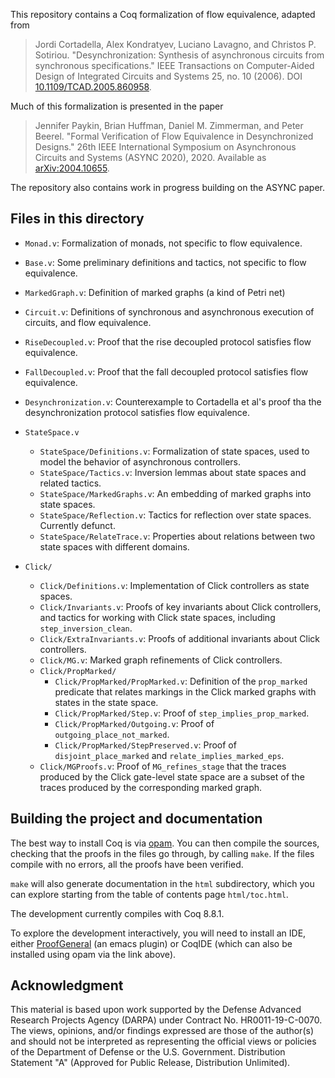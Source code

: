 This repository contains a Coq formalization of flow equivalence, adapted from 

> Jordi Cortadella, Alex Kondratyev, Luciano Lavagno, and Christos P. Sotiriou. "Desynchronization: Synthesis of asynchronous circuits from synchronous specifications." IEEE Transactions on Computer-Aided Design of Integrated Circuits and Systems 25, no. 10 (2006). DOI [10.1109/TCAD.2005.860958](https://dx.doi.org/10.1109/TCAD.2005.860958).

Much of this formalization is presented in the paper 

> Jennifer Paykin, Brian Huffman, Daniel M. Zimmerman, and Peter Beerel. "Formal Verification of Flow Equivalence in Desynchronized Designs." 26th IEEE International Symposium on Asynchronous Circuits and Systems (ASYNC 2020), 2020. Available as [arXiv:2004.10655](https://arxiv.org/abs/2004.10655).

The repository also contains work in progress building on the ASYNC paper.

## Files in this directory

* `Monad.v`: Formalization of monads, not specific to flow equivalence.
* `Base.v`: Some preliminary definitions and tactics, not specific to flow equivalence.
* `MarkedGraph.v`: Definition of marked graphs (a kind of Petri net)
* `Circuit.v`: Definitions of synchronous and asynchronous execution of circuits, and flow equivalence.
* `RiseDecoupled.v`: Proof that the rise decoupled protocol satisfies flow equivalence.
* `FallDecoupled.v`: Proof that the fall decoupled protocol satisfies flow equivalence.
* `Desynchronization.v`: Counterexample to Cortadella et al's proof tha the desynchronization protocol satisfies flow equivalence.
* `StateSpace.v`
  * `StateSpace/Definitions.v`: Formalization of state spaces, used to model the behavior of asynchronous controllers.
  * `StateSpace/Tactics.v`: Inversion lemmas about state spaces and related tactics.
  * `StateSpace/MarkedGraphs.v`: An embedding of marked graphs into state spaces.
  * `StateSpace/Reflection.v`: Tactics for reflection over state spaces. Currently defunct.
  * `StateSpace/RelateTrace.v`: Properties about relations between two state spaces with different domains.

* `Click/`
  * `Click/Definitions.v`: Implementation of Click controllers as state spaces.
  * `Click/Invariants.v`: Proofs of key invariants about Click controllers, and tactics for working with Click state spaces, including `step_inversion_clean`.
  * `Click/ExtraInvariants.v`: Proofs of additional invariants about Click controllers.
  * `Click/MG.v`: Marked graph refinements of Click controllers.
  * `Click/PropMarked/`
	* `Click/PropMarked/PropMarked.v`: Definition of the `prop_marked` predicate that relates markings in the Click marked graphs with states in the state space.
	* `Click/PropMarked/Step.v`: Proof of `step_implies_prop_marked`.
	* `Click/PropMarked/Outgoing.v`: Proof of `outgoing_place_not_marked`.
	* `Click/PropMarked/StepPreserved.v`: Proof of `disjoint_place_marked` and `relate_implies_marked_eps`.
  * `Click/MGProofs.v`: Proof of `MG_refines_stage` that the traces produced by the Click gate-level state space are a subset of the traces produced by the corresponding marked graph.



## Building the project and documentation

The best way to install Coq is via [opam](https://coq.inria.fr/opam-using.html). You can then compile the sources, checking that the proofs in the files go through, by calling `make`. If the files compile with no errors, all the proofs have been verified.

`make` will also generate documentation in the `html` subdirectory, which you can explore starting from the table of contents page `html/toc.html`.

The development currently compiles with Coq 8.8.1.

To explore the development interactively, you will need to install an IDE, either [ProofGeneral](https://proofgeneral.github.io/#quick-installation-instructions) (an emacs plugin) or CoqIDE (which can also be installed using opam via the link above).

## Acknowledgment

This material is based upon work supported by the Defense Advanced Research Projects Agency (DARPA) under Contract No. HR0011-19-C-0070. The views, opinions, and/or findings expressed are those of the author(s) and should not be interpreted as representing the official views or policies of the Department of Defense or the U.S. Government. Distribution Statement "A" (Approved for Public Release, Distribution Unlimited).
